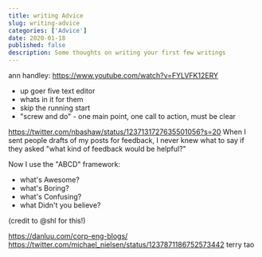 ```yaml
---
title: writing Advice
slug: writing-advice
categories: ['Advice']
date: 2020-01-18
published: false
description: Some thoughts on writing your first few writings
---
```


ann handley: https://www.youtube.com/watch?v=FYLVFK12ERY
- up goer five text editor
- whats in it for them
- skip the running start
- "screw and do" - one main point, one call to action, must be clear


https://twitter.com/nbashaw/status/1237131727635501056?s=20
When I sent people drafts of my posts for feedback, I never knew what to say if they asked "what kind of feedback would be helpful?"

Now I use the "ABCD" framework:

- what's Awesome?
- what's Boring?
- what's Confusing?
- what Didn't you believe?

(credit to 
@shl
 for this!)


 https://danluu.com/corp-eng-blogs/
 https://twitter.com/michael_nielsen/status/1237871186752573442 terry tao